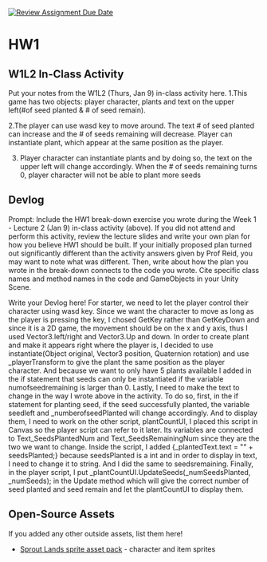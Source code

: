 [![Review Assignment Due Date](https://classroom.github.com/assets/deadline-readme-button-22041afd0340ce965d47ae6ef1cefeee28c7c493a6346c4f15d667ab976d596c.svg)](https://classroom.github.com/a/MjLLqDcN)
# HW1
## W1L2 In-Class Activity

Put your notes from the W1L2 (Thurs, Jan 9) in-class activity here.
1.This game has two objects: player character, plants and text on the upper left(#of seed planted & # of seed remain). 

2.The player can use wasd key to move around. The text # of seed planted can increase and the # of seeds remaining will decrease. Player can instantiate plant, which appear at the same position as the player.

3. Player character can instantiate plants and by doing so, the text on the upper left will change accordingly. When the # of seeds remaining turns 0, player character will not be able to plant more seeds

## Devlog
Prompt: Include the HW1 break-down exercise you wrote during the Week 1 - Lecture 2 (Jan 9) in-class activity (above). If you did not attend and perform this activity, review the lecture slides and write your own plan for how you believe HW1 should be built. If your initially proposed plan turned out significantly different than the activity answers given by Prof Reid, you may want to note what was different. Then, write about how the plan you wrote in the break-down connects to the code you wrote. Cite specific class names and method names in the code and GameObjects in your Unity Scene.


Write your Devlog here!
For starter, we need to let the player control their character using wasd key. Since we want the character to move as long as the player is pressing the key, I chosed GetKey rather than GetKeyDown and since it is a 2D game, the movement should be on the x and y axis, thus I used Vector3.left/right and Vector3.Up and down. 
In order to create plant and make it appears right where the player is, I decided to use instantiate(Object original, Vector3 position, Quaternion rotation) and use _playerTransform to give the plant the same position as the player character. And because we want to only have 5 plants available I added in the if statement that seeds can only be instantiated if the variable numofseedremaining is larger than 0. 
Lastly, I need to make the text to change in the way I wrote above in the activity. To do so, first, in the if statement for planting seed, if the seed successfully planted, the variable seedleft and _numberofseedPlanted will change accordingly. And to display them, I need to work on the other script, plantCountUI, I placed this script in Canvas so the player script can refer to it later. Its variables are connected to Text_SeedsPlantedNum and Text_SeedsRemainingNum since they are the two we want to change. Inside the script, I added  {_plantedText.text = "" + seedsPlanted;} because seedsPlanted is a int and in order to display in text, I need to change it to string. And I did the same to seedsremaining. Finally, in the player script, I put _plantCountUI.UpdateSeeds(_numSeedsPlanted, _numSeeds); in the Update method which will give the correct number of seed planted and seed remain and let the plantCountUI to display them. 
 
## Open-Source Assets
If you added any other outside assets, list them here!
- [Sprout Lands sprite asset pack](https://cupnooble.itch.io/sprout-lands-asset-pack) - character and item sprites
